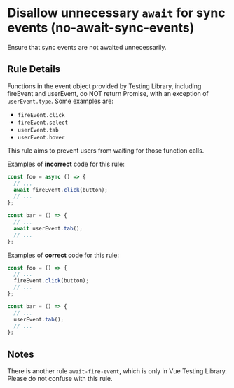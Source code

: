 # Disallow unnecessary `await` for sync events (no-await-sync-events)

Ensure that sync events are not awaited unnecessarily.

## Rule Details

Functions in the event object provided by Testing Library, including
fireEvent and userEvent, do NOT return Promise, with an exception of
`userEvent.type`. Some examples are:

- `fireEvent.click`
- `fireEvent.select`
- `userEvent.tab`
- `userEvent.hover`

This rule aims to prevent users from waiting for those function calls.

Examples of **incorrect** code for this rule:

```js
const foo = async () => {
  // ...
  await fireEvent.click(button);
  // ...
};

const bar = () => {
  // ...
  await userEvent.tab();
  // ...
};
```

Examples of **correct** code for this rule:

```js
const foo = () => {
  // ...
  fireEvent.click(button);
  // ...
};

const bar = () => {
  // ...
  userEvent.tab();
  // ...
};
```

## Notes

There is another rule `await-fire-event`, which is only in Vue Testing
Library. Please do not confuse with this rule.
